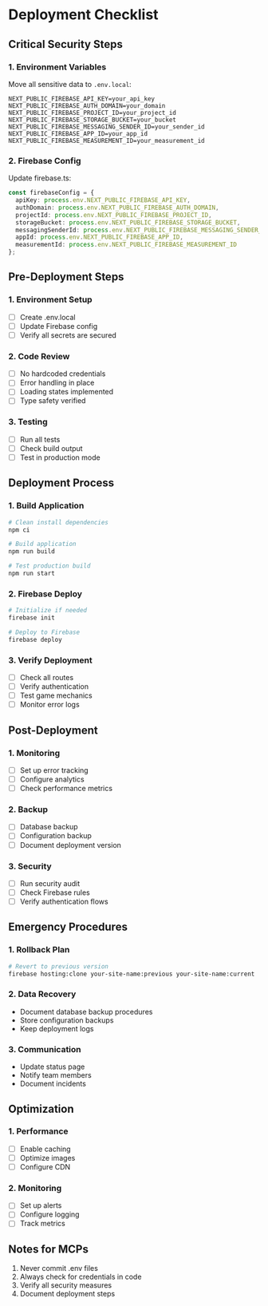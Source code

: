 # Deployment Checklist

## Critical Security Steps

### 1. Environment Variables
Move all sensitive data to `.env.local`:
```env
NEXT_PUBLIC_FIREBASE_API_KEY=your_api_key
NEXT_PUBLIC_FIREBASE_AUTH_DOMAIN=your_domain
NEXT_PUBLIC_FIREBASE_PROJECT_ID=your_project_id
NEXT_PUBLIC_FIREBASE_STORAGE_BUCKET=your_bucket
NEXT_PUBLIC_FIREBASE_MESSAGING_SENDER_ID=your_sender_id
NEXT_PUBLIC_FIREBASE_APP_ID=your_app_id
NEXT_PUBLIC_FIREBASE_MEASUREMENT_ID=your_measurement_id
```

### 2. Firebase Config
Update firebase.ts:
```typescript
const firebaseConfig = {
  apiKey: process.env.NEXT_PUBLIC_FIREBASE_API_KEY,
  authDomain: process.env.NEXT_PUBLIC_FIREBASE_AUTH_DOMAIN,
  projectId: process.env.NEXT_PUBLIC_FIREBASE_PROJECT_ID,
  storageBucket: process.env.NEXT_PUBLIC_FIREBASE_STORAGE_BUCKET,
  messagingSenderId: process.env.NEXT_PUBLIC_FIREBASE_MESSAGING_SENDER_ID,
  appId: process.env.NEXT_PUBLIC_FIREBASE_APP_ID,
  measurementId: process.env.NEXT_PUBLIC_FIREBASE_MEASUREMENT_ID
};
```

## Pre-Deployment Steps

### 1. Environment Setup
- [ ] Create .env.local
- [ ] Update Firebase config
- [ ] Verify all secrets are secured

### 2. Code Review
- [ ] No hardcoded credentials
- [ ] Error handling in place
- [ ] Loading states implemented
- [ ] Type safety verified

### 3. Testing
- [ ] Run all tests
- [ ] Check build output
- [ ] Test in production mode

## Deployment Process

### 1. Build Application
```bash
# Clean install dependencies
npm ci

# Build application
npm run build

# Test production build
npm run start
```

### 2. Firebase Deploy
```bash
# Initialize if needed
firebase init

# Deploy to Firebase
firebase deploy
```

### 3. Verify Deployment
- [ ] Check all routes
- [ ] Verify authentication
- [ ] Test game mechanics
- [ ] Monitor error logs

## Post-Deployment

### 1. Monitoring
- [ ] Set up error tracking
- [ ] Configure analytics
- [ ] Check performance metrics

### 2. Backup
- [ ] Database backup
- [ ] Configuration backup
- [ ] Document deployment version

### 3. Security
- [ ] Run security audit
- [ ] Check Firebase rules
- [ ] Verify authentication flows

## Emergency Procedures

### 1. Rollback Plan
```bash
# Revert to previous version
firebase hosting:clone your-site-name:previous your-site-name:current
```

### 2. Data Recovery
- Document database backup procedures
- Store configuration backups
- Keep deployment logs

### 3. Communication
- Update status page
- Notify team members
- Document incidents

## Optimization

### 1. Performance
- [ ] Enable caching
- [ ] Optimize images
- [ ] Configure CDN

### 2. Monitoring
- [ ] Set up alerts
- [ ] Configure logging
- [ ] Track metrics

## Notes for MCPs
1. Never commit .env files
2. Always check for credentials in code
3. Verify all security measures
4. Document deployment steps